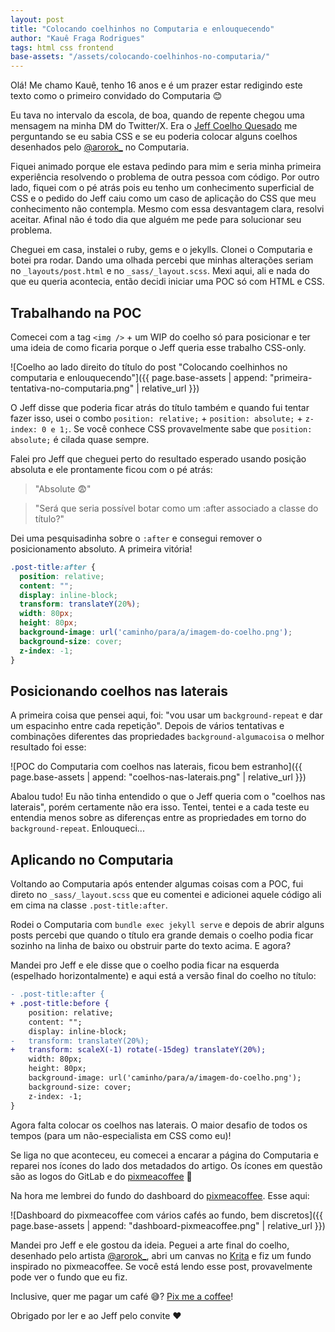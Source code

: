 ```yaml
---
layout: post
title: "Colocando coelhinhos no Computaria e enlouquecendo"
author: "Kauê Fraga Rodrigues"
tags: html css frontend
base-assets: "/assets/colocando-coelhinhos-no-computaria/"
---
```


Olá! Me chamo Kauê, tenho 16 anos e é um prazer estar redigindo este texto como o primeiro convidado do Computaria 😊

Eu tava no intervalo da escola, de boa, quando de repente chegou uma mensagem
na minha DM do Twitter/X. Era o [Jeff Coelho Quesado](https://twitter.com/JeffQuesado) me perguntando se eu sabia
CSS e se eu poderia colocar alguns coelhos desenhados pelo [@arorok_](https://twitter.com/arorok_)
no Computaria.

Fiquei animado porque ele estava pedindo para mim e seria minha
primeira experiência resolvendo o problema de outra pessoa com código. Por outro
lado, fiquei com o pé atrás pois eu tenho um conhecimento superficial de CSS e o
pedido do Jeff caiu como um caso de aplicação do CSS que meu conhecimento não
contempla. Mesmo com essa desvantagem clara, resolvi aceitar. Afinal não é todo
dia que alguém me pede para solucionar seu problema.

Cheguei em casa, instalei o ruby, gems e o jekylls. Clonei o Computaria e
botei pra rodar. Dando uma olhada percebi que minhas alterações seriam no
`_layouts/post.html` e no `_sass/_layout.scss`. Mexi aqui, ali e nada do que
eu queria acontecia, então decidi iniciar uma POC só com HTML e CSS.

## Trabalhando na POC

Comecei com a tag `<img />` + um WIP do coelho só para posicionar e ter uma
ideia de como ficaria porque o Jeff queria esse trabalho CSS-only.

![Coelho ao lado direito do título do post "Colocando coelhinhos no computaria e enlouquecendo"]({{ page.base-assets | append: "primeira-tentativa-no-computaria.png" | relative_url }})

O Jeff disse que poderia ficar atrás do título também e quando fui tentar fazer
isso, usei o combo `position: relative;` + `position: absolute;` + `z-index: 0 e 1;`.
Se você conhece CSS provavelmente sabe que `position: absolute;` é cilada quase
sempre.

Falei pro Jeff que cheguei perto do resultado esperado usando posição absoluta e
ele prontamente ficou com o pé atrás:

> "Absolute 😨"

> "Será que seria possível botar como um :after associado a classe do título?"

Dei uma pesquisadinha sobre o `:after` e consegui remover o posicionamento
absoluto. A primeira vitória!

```css
.post-title:after {
  position: relative;
  content: "";
  display: inline-block;
  transform: translateY(20%);
  width: 80px;
  height: 80px;
  background-image: url('caminho/para/a/imagem-do-coelho.png');
  background-size: cover;
  z-index: -1;
}
```

## Posicionando coelhos nas laterais

A primeira coisa que pensei aqui, foi: "vou usar um `background-repeat` e dar
um espacinho entre cada repetição". Depois de vários tentativas e combinações
diferentes das propriedades `background-algumacoisa` o melhor resultado foi esse:

![POC do Computaria com coelhos nas laterais, ficou bem estranho]({{ page.base-assets | append: "coelhos-nas-laterais.png" | relative_url }})

Abalou tudo! Eu não tinha entendido o que o Jeff queria com o "coelhos nas
laterais", porém certamente não era isso. Tentei, tentei e a cada teste eu entendia
menos sobre as diferenças entre as propriedades em torno do `background-repeat`.
Enlouqueci...

## Aplicando no Computaria

Voltando ao Computaria após entender algumas coisas com a POC, fui direto no
`_sass/_layout.scss` que eu comentei e adicionei aquele código ali em cima na
classe `.post-title:after`.

Rodei o Computaria com `bundle exec jekyll serve` e depois de abrir alguns posts
percebi que quando o título era grande demais o coelho podia ficar sozinho na
linha de baixo ou obstruir parte do texto acima. E agora?

Mandei pro Jeff e ele disse que o coelho podia ficar na esquerda (espelhado horizontalmente)
e aqui está a versão final do coelho no título:

```diff
- .post-title:after {
+ .post-title:before {
    position: relative;
    content: "";
    display: inline-block;
-   transform: translateY(20%);
+   transform: scaleX(-1) rotate(-15deg) translateY(20%);
    width: 80px;
    height: 80px;
    background-image: url('caminho/para/a/imagem-do-coelho.png');
    background-size: cover;
    z-index: -1;
}
```

Agora falta colocar os coelhos nas laterais. O maior desafio de todos os tempos
(para um não-especialista em CSS como eu)!

Se liga no que aconteceu, eu comecei a encarar a página do Computaria e reparei
nos ícones do lado dos metadados do artigo. Os ícones em questão são as logos do
GitLab e do [pixmeacoffee](https://github.com/bolodissenoura/pixmeacoffee) 🤩

Na hora me lembrei do fundo do dashboard do [pixmeacoffee](https://www.pixme.bio/).
Esse aqui:

![Dashboard do pixmeacoffee com vários cafés ao fundo, bem discretos]({{ page.base-assets | append: "dashboard-pixmeacoffee.png" | relative_url }})

Mandei pro Jeff e ele gostou da ideia. Peguei a arte final do coelho, desenhado
pelo artista [@arorok_](https://twitter.com/arorok_), abri um canvas no [Krita](https://krita.org/en/)
e fiz um fundo inspirado no pixmeacoffee. Se você está lendo esse post, provavelmente
pode ver o fundo que eu fiz.

Inclusive, quer me pagar um café 😅? [Pix me a coffee](https://www.pixme.bio/kauefraga)!

Obrigado por ler e ao Jeff pelo convite ❤
